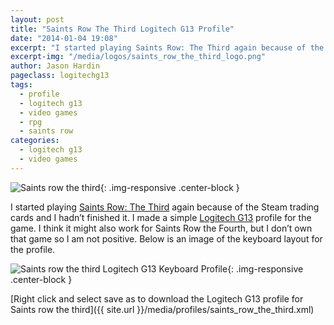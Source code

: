 ```yaml
---
layout: post
title: "Saints Row The Third Logitech G13 Profile"
date: "2014-01-04 19:08"
excerpt: "I started playing Saints Row: The Third again because of the Steam trading cards and I hadn’t finished it. I made a simple Logitech G13 profile for the game."
excerpt-img: "/media/logos/saints_row_the_third_logo.png"
author: Jason Hardin
pageclass: logitechg13
tags:
  - profile
  - logitech g13
  - video games
  - rpg
  - saints row
categories:
  - logitech g13
  - video games
---
```

![Saints row the third]({{site.url}}/media/logos/saints_row_the_third_logo.png){: .img-responsive  .center-block }

I started playing [Saints Row: The Third](http://www.saintsrow.com/) again because of the Steam trading cards and I hadn’t finished it. I made a simple [Logitech G13](http://gaming.logitech.com/en-us/product/g13-advanced-gameboard) profile for the game. I think it might also work for Saints Row the Fourth, but I don’t own that game so I am not positive. Below is an image of the keyboard layout for the profile.

![Saints row the third Logitech G13 Keyboard Profile]({{site.url}}/media/profiles/saints_row_the_third_keyboard_layout.png){: .img-responsive  .center-block }

[Right click and select save as to download the Logitech G13 profile for Saints row the third]({{ site.url }}/media/profiles/saints_row_the_third.xml)
